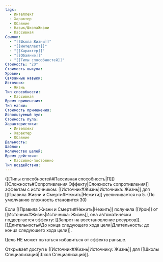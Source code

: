 ```yaml
---
tags:
  - Интеллект
  - Характер
  - Обаяние
  - Навык/ШколаЖизни
  - Пассивная
Ссылки:
  - "[[Школа Жизни]]"
  - "[[Интеллект]]"
  - "[[Характер]]"
  - "[[Обаяние]]"
  - "[[Типы способностей]]"
Стоимость: "20"
Стоимость выкупа: 
Уровни: 
Связанные навыки: 
Источник:
  - Жизнь
Тип способности:
  - Пассивная
Время применения: 
Тип магии: 
Стоимость применения: 
Используемый пул: 
Стоимость пула: 
Характеристики:
  - Интеллект
  - Характер
  - Обаяние
Дальность: 
Шаблон: 
Количество целей: 
Время действия:
  - Пассивно-постоянно
Тип воздействия:
---
```

([[Типы способностей#Пассивная способность|П]]) [[Сложность#Cопротивления Эффекту|Сложность сопротивления]] эффектам с источником: [[Источник#Жизнь|Источника: Жизнь]] для [[Правила Жизни и Смерти#Нежить|Нежити]] увеличивается на 5. (По умолчанию сложность становится 30) 

Если [[Правила Жизни и Смерти#Нежить|Нежить]] получила [[Урон]] от [[Источник#Жизнь|Источника: Жизнь]], она автоматически подвергается эффекту: [[Запрет на восстановление ресурсов]]. [[Длительность#До конца следующего хода цели|Длительность: до конца следующего хода цели]]. 

Цель НЕ может пытаться избавиться от эффекта раньше.

Открывает доступ к [[Источник#Жизнь|Источнику: Жизнь]] для [[Школы Специализаций|Школ Специализаций]]. 